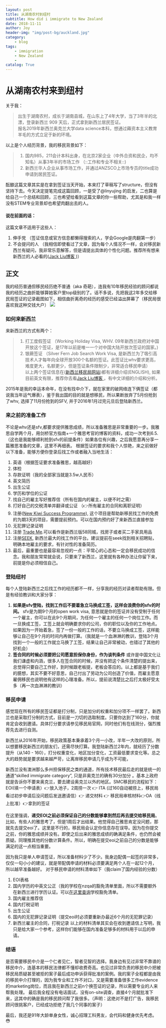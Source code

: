 ```yaml
---
layout: post
title: 从湖南农村到纽村
subtitle: How did i immigrate to New Zealand
date: 2018-11-11
author: Joy
header-img: "img/post-bg/auckland.jpg"
category:
    - blog
tags:
    - immigration
    - New Zealand
    -
catalog: True
---
```

# 从湖南农村来到纽村
关于我：
> 出生于湖南农村，成长于湖南县城，在山东上了4年大学，当了3年半的北漂，登录新西兰 909 天后，正式拿到新西兰居民签证。  
> 报名2019年新西兰奥克兰大学data science本科，想通过薅资本主义教育羊毛的方式立足于新的环境。  

以上是个人经历背景，我的移民背景如下：
> 1.  国内985，211会计本科出身，在北京2家企业（中外合资和民企，均不知名）从事3年半的市场工作 （::工作和专业不相关::)  
> 2.  新西兰华人企业从事市场工作，并通过ANZSCO上市场专员的title成功申请到居民签证。  

酝酿这篇文章其实是在拿到签证当天开始，本来打了草稿写了structure，但没有坚持下去。今天决定提笔完成这篇回顾，一是受了@linyujing 的启发，二也算是给自己一个总结和回顾，三也希望给看到这篇文章的你一些帮助，尤其是和我一样没有STEM专业背景却也希望肉翻出去的人。

#### 说在前面的话：
这篇文章不适用于这些人：
1. 伸手党 （签证信息或官方信息都懒得搜索的人，学会Google是肉翻第一步）
2. 不会提问的人 （我相信即使看过了文章，因为每个人情况不一样，会对移民新西兰有疑问，我非常乐意解答，但是请提出具体的个性化问题。推荐所有想来新西兰的人必看的([Jack Liu博客 ](https://www.jack-liu.com))）

## 正文
我的经历普通但移民经历绝不普通（aka 奇葩），连我有10年移民经验的顾问都说我的经历之曲折能够算她客户里top级别的了。话不多说，先把我这2年多交给移民局签证的记录截图如下，相信曲折离奇的经历的感受已经溢出屏幕了（移民局很喜欢我这种交钱大户）
![](&&&SFLOCALFILEPATH&&&Screen%20Shot%202018-11-11%20at%2011.22.22%20AM.png)

### 如何来新西兰
来新西兰的方式有两个：
> 1. 打工度假签证 （Working Holiday Visa, WHV. 09年新西兰政府对中国开放这个签证，是17年以前是唯一一个对中国大陆开放次签证的国家。)  
> 2. 银蕨签证 （Silver Fern Job Search Work Visa, 是新西兰为了吸引高技术人才每年向全球开放300个名额的签证。此签证比whv要求更高，难度更大，名额更少，但是签证条件限制少，非常适合移民申请）  
以上两个签证信息在([新西兰移民局网站](https://www.immigration.govt.nz/new-zealand-visas))都有详细介绍(ENGLISH), 如果目前英文有限，推荐你去看[Jack Liu博客 ](https://www.jack-liu.com)，有中文详细的介绍和分析。

2015年是我的幸运本命年，在没有找中介下，就在家里的破网络连下俩签证（都说我当年运气爆表），鉴于我出国的目的就是想移民，所以果断放弃了5月份抢到了whv, 选择了11月份抢到的SFV, 并于2016年1月过完元旦后登陆新西兰。

### 来之前的准备工作
不论是whv还是sfv,都要求提供雅思成绩，所以准备雅思是非常重要的一步。我雅思自学两个月，用剑桥官方指南+一个雅思考官的博客的资料，成功一次考到6.5.（这也是我能够顺利抢到sfv的前提条件）如果各位有兴趣，之后我愿意再分享一篇雅思准备的文章，这里不再细表。
根据签证的要求和我个人惊艳，来之前做好以下准备，能够方便你登录后找工作或者融入当地生活：
1. 英语（根据签证要求准备雅思，越高越好）
2. 体检
3. 存款证明（我的全部家当就是3.5w人民币）
4. 英文简历
5. 出生公证
6. 学历和学位的公证
7. 找自己的雇主写好推荐信（所有在国内的雇主，以便不时之需）
8. 打好自己的交税清单并翻译或公证 （👉所有雇主的合同和离职证明）
9. 注册([New Kiwi Success Programme](https://www.newkiwis.co.nz/job-seeker/info-centre/advice/new-kiwi-career-success-course)), 这个项目是帮助新移民找工作的免费的为期3天的项目，需要提前预约。可以在国内预约好了来新西兰直接参加
10. 无犯罪记录证明
11. 注册 [Trade Me](https://www.trademe.co.nz).可以看作是新西兰版58同城，找房子或者买二手家具用品
12. 注册[SEEK](https://www.seek.co.nz), 新西兰最大的找工作的平台。建议提前在seek找到相关招聘贴，明确本地雇主的要求，有针对性的准备简历。
13. 最后，最重要也是最容易忽视的一点：平常心的心态和一定会移民成功的信念。我和朋友常常就会说，只要来了新西兰，这里就有各种办法让你留下来，前提是你必须相信自己。

### 登陆纽村
每个人登陆新西兰之后找工作的经历都不一样，分享我的经历对读者帮助有限。但是有经验教训和大家分享：
1. **如果是sfv登陆，找到工作后不要着急立马换成工签，这样会浪费你的sfv的时间。**
sfv是为期9个月的open work visa, 意思就是你的签证并没有受制于任何一个雇主，你可以在此9个月期间，为任何一个雇主的任何一个岗位工作。而一旦换成工签，工签上就会明确要求你的公司，你的职位以及你的工作地点。如果因为一开始着急，签了一份一般的工作的话，不要立马换成工签，这样能够让自己在9个月的时间内再做打算。（我就是一个血淋淋的教训，登陆3个月找到一个一般的工作就立马换了工签，结果让自己非常被动，也错过了其他的好机会）
2. **签合同的时候必须要把公司愿意担保你身份，作为谈判条件**
或许是中国文化让我们谦虚和内涵，很多人在签合同的时候，并没有把这个条件清楚的提出来，总觉得只要自己工作好，到时候跟老板提，老板会答应的。以上都是基于我们的臆想，其实不要不好意思，自己付出了劳动为公司创造了价值，而雇主愿意雇佣移民也说明他有这样的心理准备。所以，提前说清楚比之后打太极好受太多（再一次血淋淋的教训）

### 移民申请
感觉现在所有的移民签证都是打分制，只是加分的权重和加分项不一样罢了。新西兰也是采取打分制的方式，目前是一刀切的选取制度。只要你达到了160分，你就肯定会收到邀请。具体打分要求请参见移民局官网，同时他们有在线测分，强烈推荐先去进行自测。

新西兰从2016年开始，移民政策基本秉承着3个月一小改，半年一大改的原则，所以想要移民新西兰的朋友们，还需尽快打算。我登陆新西兰2年内，就经历了分数提升（从140 - 160），打分权重变化，地区加分变化，工资最低要求变化等。总之大的趋势就是要求越来越严苛，让离岸移民申请几乎成为不可能，

新西兰没有澳洲那么多州担保移民之类的通道，所有技术移民最后走的就是统一的通道“skilled immigrate category”, 只是非奥克兰的确有30分加分 。基本上政府就是告诉你不要来奥克兰，要去建设奥克兰以外的地区。SMC移民的流程如下：
EOI(填一个申请表）👉放入池子，2周捞一次 👉 ITA (过160自动被捞上，移民局看过初步申请后没问题后发送邀请信）👉 递交材料 👉 移民局审核材料👉OA（线上批准）👉拿到的签证

在这里强调，**递交EOI之前必须保证自己的分数能够拿到然后再去提交给移民局**。比如，有些人的雅思考了，但是1周后才出结果。他觉得自己雅思肯定没问题，那就先去提交eoi了。这里是不行的，移民局会认定你信息存在误导。因为在你提交之前，你的雅思成绩并没有。即使之后出来的雅思成绩的确满足条件，也仍然会被质疑。同理推其他的分数计算条件。所以，明确在提交eoi之前自己的分数是能够满足的这一点相当重要。

因为我只是单人申请签证，所以准备材料少了不少。我身边配偶一起签的非常多，仅仅一句小小的建议，就是带配偶申请的材料必须要满足两个人在一起12个月，所以越早准备越好。
对于移民申请的材料清单如下（我claim了国内经验的分数）
1. EOI表格
2. 国内学历的中英文公正（我的学校在nzqa的豁免清单里面，所以不需要额外在新西兰进行学历认证。可以[在这里查询](https://www.immigration.govt.nz/opsmanual/#35171.htm)学校豁免清单。
3. 国内雇主推荐信
4. 国内打税证明
5. 出生公证
6. 国内的无犯罪记录证明（提交eoi时必须要重新办最近6个月的无犯罪记录）
7. 新西兰雇主的合同，打税记录
以上的材料清单其实会在收到邀请信上写明，我只是给大家一个参考，这样你们能够在国内准备足够多的材料用于以后的申请。

### 结语
是否需要移民中介是一个仁者见仁，智者见智的选择。我身边有见过非常不靠谱的移民中介，连基本的移民法律都不懂却收费奇高。也见过非常负责的移民中介把被移民局质疑甚至被拒的案子最后成功申诉获得批准的案例。我的案子全程都是由我的移民中介打理的，因为我专业和工作不对口，又是需要准备很多工作evidence的marketing岗位，而且我在新西兰之前n个换签证的记录，所以需要专业的人来帮我处理。 最后我全程没有电话面试，没有on-site调查，直接4个月就批准下来，这其中的确是我的移民顾问帮了我很多。（声明：这绝对不是打广告，我移民顾问很挑客户，已经成功拒绝了我几个同事的案子）


最后，我还是91年大龄单身女性，诚心招理工科男友，会代码和健身优先考虑。😳
